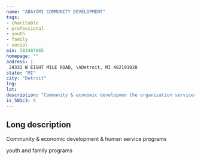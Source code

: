 ```yaml
---
name: "ABAYOMI COMMUNITY DEVELOPMENT"
tags:
- charitable
- professional
- youth
- family
- social
ein: 383407865
homepage: ""
address: |
 24331 W EIGHT MILE ROAD, \nDetroit, MI 482191028
state: "MI"
city: "Detroit"
lng: 
lat: 
description: "Community & economic developmen the organization serviced approximately 2,500 youth and adults"
is_501c3: X
---
```


## Long description

Community & economic development & human service programs
  
  youth and family programs
